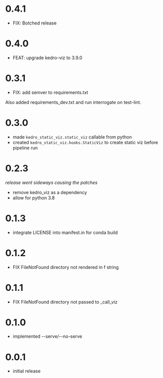 # 0.4.1

* FIX: Botched release

# 0.4.0

* FEAT: upgrade kedro-viz to 3.9.0

# 0.3.1

* FIX: add semver to requirements.txt

Also added requirements_dev.txt and run interrogate on test-lint.

# 0.3.0

* made `kedro_static_viz.static_viz` callable from python
* created `kedro_static_viz.hooks.StaticViz` to create static viz before pipeline run

# 0.2.3

_release went sideways causing the patches_

* remove kedro_viz as a dependency
* allow for python 3.8

# 0.1.3

* integrate LICENSE into manifest.in for conda build

# 0.1.2

* FIX FileNotFound directory not rendered in f string

# 0.1.1

* FIX FileNotFound directory not passed to _call_viz

# 0.1.0

* implemented --serve/--no-serve

# 0.0.1

* initial release
